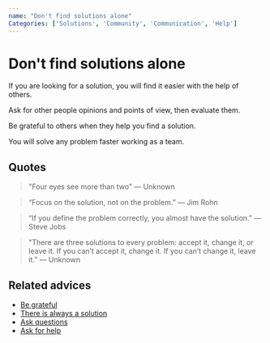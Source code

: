 ```yaml
---
name: "Don't find solutions alone"
Categories: ['Solutions', 'Community', 'Communication', 'Help']
---
```

# Don't find solutions alone

If you are looking for a solution, you will find it easier with the help of others.

Ask for other people opinions and points of view, then evaluate them.

Be grateful to others when they help you find a solution.

You will solve any problem faster working as a team.

## Quotes

> "Four eyes see more than two" ― Unknown

> “Focus on the solution, not on the problem.” ― Jim Rohn

> “If you define the problem correctly, you almost have the solution.” ― Steve Jobs

> "There are three solutions to every problem: accept it, change it, or leave it. If you can’t accept it, change it. If you can’t change it, leave it." ― Unknown

## Related advices

- [Be grateful](../Be%20grateful/index.md)
- [There is always a solution](../There%20is%20always%20a%20solution/index.md)
- [Ask questions](../Ask%20questions/index.md)
- [Ask for help](../Ask%20for%20help/index.md)